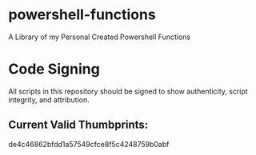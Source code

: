 # powershell-functions
A Library of my Personal Created Powershell Functions

# Code Signing
All scripts in this repository should be signed to show authenticity, script integrity, and attribution. 

## Current Valid Thumbprints:
de4c46862bfdd1a57549cfce8f5c4248759b0abf
